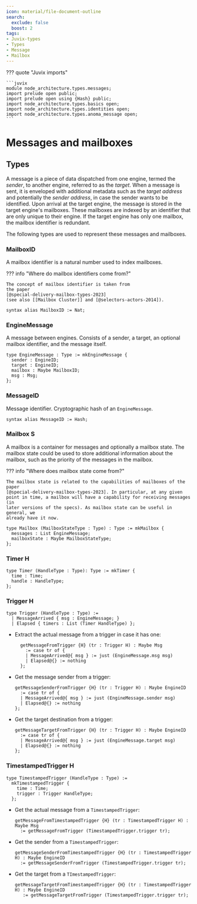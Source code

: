 ```yaml
---
icon: material/file-document-outline
search:
  exclude: false
  boost: 2
tags:
- Juvix-types
- Types
- Message
- Mailbox
---
```


??? quote "Juvix imports"

    ```juvix
    module node_architecture.types.messages;
    import prelude open public;
    import prelude open using {Hash} public;
    import node_architecture.types.basics open;
    import node_architecture.types.identities open;
    import node_architecture.types.anoma_message open;
    ```

# Messages and mailboxes

## Types

A message is a piece of data dispatched from one engine, termed the _sender_, to
another engine, referred to as the _target_. When a message is sent, it is
enveloped with additional metadata such as the _target address_ and potentially
the _sender address_, in case the sender wants to be identified. Upon arrival at
the target engine, the message is stored in the target engine's mailboxes. These
mailboxes are indexed by an identifier that are only unique to their engine. If
the target engine has only one mailbox, the mailbox identifier is redundant.

The following types are used to represent these messages and mailboxes.

### MailboxID

A mailbox identifier is a natural number used to index mailboxes.

??? info "Where do mailbox identifiers come from?"

    The concept of mailbox identifier is taken from
    the paper
    [@special-delivery-mailbox-types-2023]
    (see also [[Mailbox Cluster]] and [@selectors-actors-2014]).

```juvix
syntax alias MailboxID := Nat;
```

### EngineMessage

A message between engines. Consists of a sender, a target, an optional mailbox
identifier, and the message itself.

```juvix
type EngineMessage : Type := mkEngineMessage {
  sender : EngineID;
  target : EngineID;
  mailbox : Maybe MailboxID;
  msg : Msg;
};
```

### MessageID

Message identifier. Cryptographic hash of an `EngineMessage`.

```juvix
syntax alias MessageID := Hash;
```

### Mailbox S

A mailbox is a container for messages and optionally a mailbox state. The
mailbox state could be used to store additional information about the mailbox,
such as the priority of the messages in the mailbox.

??? info "Where does mailbox state come from?"

    The mailbox state is related to the capabilities of mailboxes of the paper
    [@special-delivery-mailbox-types-2023]. In particular, at any given
    point in time, a mailbox will have a capability for receiving messages (in
    later versions of the specs). As mailbox state can be useful in general, we
    already have it now.

```juvix
type Mailbox (MailboxStateType : Type) : Type := mkMailbox {
  messages : List EngineMessage;
  mailboxState : Maybe MailboxStateType;
};
```

### Timer H

```juvix
type Timer (HandleType : Type): Type := mkTimer {
  time : Time;
  handle : HandleType;
};
```

### Trigger H

```juvix
type Trigger (HandleType : Type) :=
  | MessageArrived { msg : EngineMessage; }
  | Elapsed { timers : List (Timer HandleType) };
```

- Extract the actual message from a trigger in case it has one:

    ```juvix
      getMessageFromTrigger {H} (tr : Trigger H) : Maybe Msg
        := case tr of {
        | MessageArrived@{ msg } := just (EngineMessage.msg msg)
        | Elapsed@{} := nothing
      };
    ```

- Get the message sender from a trigger:

    ```juvix
    getMessageSenderFromTrigger {H} (tr : Trigger H) : Maybe EngineID
      := case tr of {
      | MessageArrived@{ msg } := just (EngineMessage.sender msg)
      | Elapsed@{} := nothing
    };
    ```

- Get the target destination from a trigger:

    ```juvix
    getMessageTargetFromTrigger {H} (tr : Trigger H) : Maybe EngineID
      := case tr of {
      | MessageArrived@{ msg } := just (EngineMessage.target msg)
      | Elapsed@{} := nothing
    };
    ```

### TimestampedTrigger H

```juvix
type TimestampedTrigger (HandleType : Type) :=
  mkTimestampedTrigger {
    time : Time;
    trigger : Trigger HandleType;
  };
```

- Get the actual message from a `TimestampedTrigger`:

    ```juvix
    getMessageFromTimestampedTrigger {H} (tr : TimestampedTrigger H) : Maybe Msg
      := getMessageFromTrigger (TimestampedTrigger.trigger tr);
    ```

- Get the sender from a `TimestampedTrigger`:

    ```juvix
    getMessageSenderFromTimestampedTrigger {H} (tr : TimestampedTrigger H) : Maybe EngineID
      := getMessageSenderFromTrigger (TimestampedTrigger.trigger tr);
    ```

- Get the target from a `TImestampedTrigger`:

    ```juvix
    getMessageTargetFromTimestampedTrigger {H} (tr : TimestampedTrigger H) : Maybe EngineID
       := getMessageTargetFromTrigger (TimestampedTrigger.trigger tr);
    ```
